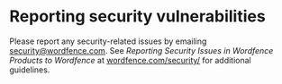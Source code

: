 # Reporting security vulnerabilities

Please report any security-related issues by emailing [security@wordfence.com](mailto:security@wordfence.com). See *Reporting Security Issues in Wordfence Products to Wordfence* at [wordfence.com/security/](https://www.wordfence.com/security/) for additional guidelines.

